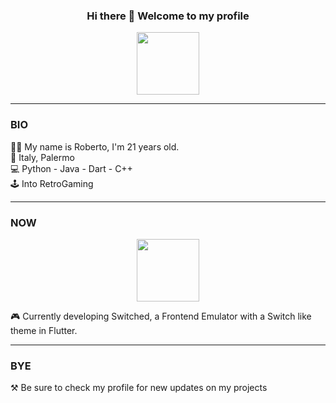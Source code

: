 <h3 align="center"> Hi there 👋 Welcome to my profile </h3>
<p align="center"><image align="center" src="https://raw.githubusercontent.com/milaan9/milaan9/main/catfly.gif" height="100px" width="100px"></p>
<hr>

### BIO
🧑‍🦰 My name is Roberto, I'm 21 years old.<br>
📍 Italy, Palermo<br>
💻 Python - Java - Dart - C++<br>
🕹️ Into RetroGaming
<hr>

### NOW

<p align="center"><image align="center" src="https://amazeballs.co.za/wp-content/uploads/2017/12/Logo-Animation-1.gif" height="100px" width="100px"></p>  
🎮 Currently developing Switched, a Frontend Emulator with a Switch like theme in Flutter.
<hr>
  
### BYE
⚒️ Be sure to check my profile for new updates on my projects
